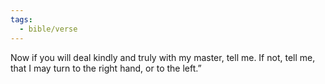 ```yaml
---
tags:
  - bible/verse
---
```

Now if you will deal kindly and truly with my master, tell me. If not, tell me, that I may turn to the right hand, or to the left.”